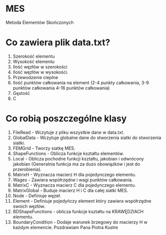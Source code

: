 # MES
Metoda Elementów Skończonych  
# Co zawiera plik data.txt?  
1. Szerokość elementu
2. Wysokość elementu
3. Ilość węzłów w szerokości
4. Ilość węzłów w wysokości.
5. Przewodzenie cieplne
6. Ilość punktów całkowania na element (2-4 punkty całkowania, 3-9 punktów całkowania 4-16 punktów całkowania)
7. Gęstość
8. C
# Co robią poszczególne klasy  
1. FileRead - Wczytuje z pliku wszystkie dane w data.txt.  
2. GlobalData - Wczytuje globalne dane do stworzenia siatki do stworzenia siatki.  
3. FEMGrid - Tworzy siatkę MES.  
4. ShapeFunctions - Oblicza funkcje kształtu elementów.  
5. Local - Oblicza pochodne funkcji kształtu, jakobian i odwrócony jakobian (Generalnia funkcja ma za duzo obowiązków i jest do przerobienia).  
6. MatrixH - Wyznacza macierz H dla pojedynczego elementu.  
7. Wages - Zawiera współrzędne i wagi punktów całkowania.  
8. MatrixC - Wyznacza macierz C dla pojedynczego elementu.  
9. MatrixGlobal - Buduje macierz H i C dla całej siatki MES.  
10. Node - Definiuje węzeł.  
11. Element - Definiuje pojedyńczy element który zawiera współrzędne swoich węzłów.  
12. BDShapeFunctions - oblicza funkcje kształtu na KRAWĘDZIACH elementu.  
13. BoundaryCondition - Dodaje warunek brzegowy do macierzy H w każdym elemencie. 
Pozdrawiam Pana Piotra Kustre
